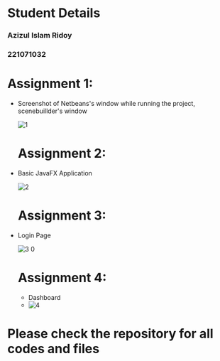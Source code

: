 # Student Details

### Azizul Islam Ridoy
### 221071032

# Assignment 1:
- Screenshot of Netbeans's window while running the project, scenebuillder's window
  
  ![1](https://github.com/user-attachments/assets/2e4a1029-0221-4ad3-a0e2-c007139fde60)

  # Assignment 2:
- Basic JavaFX Application
  
  ![2](https://github.com/user-attachments/assets/e313bac5-9911-4851-8f23-a45074ee7032)

  # Assignment 3:
- Login Page
  
  ![3 0](https://github.com/user-attachments/assets/9250ed3d-ea3d-47ca-8dbf-3fa64d886cfc)


  # Assignment 4:
  - Dashboard
  - 
    ![4](https://github.com/user-attachments/assets/9f570441-246e-4a53-b69c-ea9af771d291)



# Please check the repository for all codes and files
